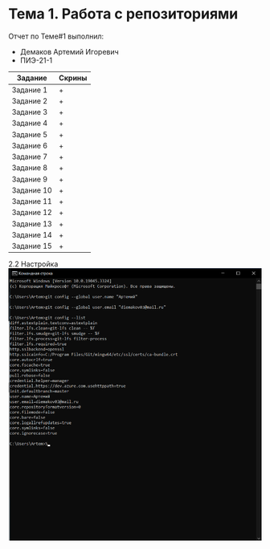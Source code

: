 # Тема 1. Работа с репозиториями
Отчет по Теме#1 выполнил:
- Демаков Артемий Игоревич
- ПИЭ-21-1
  
| Задание | Скрины |
| ------ | ------ |
| Задание 1 | + | 
| Задание 2 | + |
| Задание 3 | + | 
| Задание 4 | + | 
| Задание 5 | + |
| Задание 6 | + |
| Задание 7 | + |
| Задание 8 | + |
| Задание 9 | + |
| Задание 10 | + |
| Задание 11 | + |
| Задание 12 | + |
| Задание 13 | + |
| Задание 14 | + |
| Задание 15 | + |
2.2 Настройка
![Настройка](https://github.com/GhoulSSSr4nk/Software_Eng/blob/Тема-1/pic/2.2%20Настройка.png)
